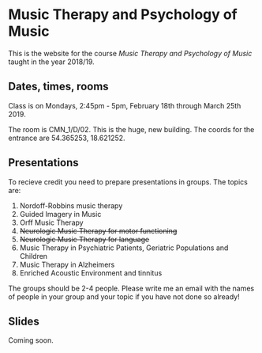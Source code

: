 # Music Therapy and Psychology of Music

This is the website for the course _Music Therapy and Psychology of Music_ taught in the year 2018/19.

## Dates, times, rooms

Class is on Mondays, 2:45pm - 5pm, February 18th through March 25th 2019.

The room is CMN_1/D/02. This is the huge, new building. The coords for the entrance are 54.365253, 18.621252.

## Presentations

To recieve credit you need to prepare presentations in groups. The topics are:

1. Nordoff-Robbins music therapy
2. Guided Imagery in Music
3. Orff Music Therapy
3. ~~Neurologic Music Therapy for motor functioning~~
3. ~~Neurologic Music Therapy for language~~
3. Music Therapy in Psychiatric Patients, Geriatric Populations and Children
3. Music Therapy in Alzheimers
3. Enriched Acoustic Environment and tinnitus

The groups should be 2-4 people. Please write me an email with the names of people in your group and your topic if you have not done so already!

## Slides

Coming soon.
